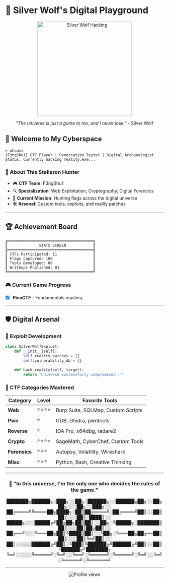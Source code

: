 # 🐺 Silver Wolf's Digital Playground
<div align="center">
  <img src="https://i.imgur.com/BUaDlxk.png" alt="Silver Wolf Hacking" width="300"/>
  
  *"The universe is just a game to me, and I never lose."* - Silver Wolf
</div>

## 👋 Welcome to My Cyberspace
```
> whoami
[F3ngShu1] CTF Player | Penetration Tester | Digital Archaeologist
Status: Currently hacking reality.exe...
```

### 🌟 About This Stellaron Hunter
- 🎮 **CTF Team**: F3ngShu1 
- 🔍 **Specialization**: Web Exploitation, Cryptography, Digital Forensics
- 🎯 **Current Mission**: Hunting flags across the digital universe
- 🛠️ **Arsenal**: Custom tools, exploits, and reality patches

---

## 🏆 Achievement Board
```
╔══════════════════════════════════════╗
║              STATS SCREEN            ║
╠══════════════════════════════════════╣
║ CTFs Participated: 11                ║
║ Flags Captured: 100                  ║
║ Tools Developed: 00                  ║
║ Writeups Published: 01               ║
╚══════════════════════════════════════╝
```

### 🎮 Current Game Progress
- [x] **PicoCTF** - Fundamentals mastery
---

## 🛡️ Digital Arsenal

### 🔧 Exploit Development
```python
class SilverWolfExploit:
    def __init__(self):
        self.reality_patches = []
        self.vulnerability_db = {}
    
    def hack_reality(self, target):
        return "Universe successfully compromised ✨"
```

### 🎯 CTF Categories Mastered
| Category | Level | Favorite Tools |
|----------|-------|----------------|
| **Web** | ⭐⭐⭐⭐ | Burp Suite, SQLMap, Custom Scripts |
| **Pwn** | ⭐   | GDB, Ghidra, pwntools |
| **Reverse** | ⭐    | IDA Pro, x64dbg, radare2 |
| **Crypto** | ⭐⭐⭐⭐ | SageMath, CyberChef, Custom Tools |
| **Forensics** | ⭐⭐⭐ | Autopsy, Volatility, Wireshark |
| **Misc** | ⭐⭐⭐  | Python, Bash, Creative Thinking |

---

<div align="center">
  
### 🌌 "In this universe, I'm the only one who decides the rules of the game."


███████╗██████╗░███╗░░██╗░██████╗░░██████╗██╗░░██╗██╗░░░██╗░░███╗░░
██╔════╝╚════██╗████╗░██║██╔════╝░██╔════╝██║░░██║██║░░░██║░████║░░
█████╗░░░█████╔╝██╔██╗██║██║░░██╗░╚█████╗░███████║██║░░░██║██╔██║░░
██╔══╝░░░╚═══██╗██║╚████║██║░░╚██╗░╚═══██╗██╔══██║██║░░░██║╚═╝██║░░
██║░░░░░██████╔╝██║░╚███║╚██████╔╝██████╔╝██║░░██║╚██████╔╝███████╗
╚═╝░░░░░╚═════╝░╚═╝░░╚══╝░╚═════╝░╚═════╝░╚═╝░░╚═╝░╚═════╝░╚══════╝
                    

</div>

---

<div align="center">
  <img src="https://komarev.com/ghpvc/?username=MrGl1tchNu11&color=blueviolet&style=flat-square&label=Profile+Visits" alt="Profile views"/>
</div>
